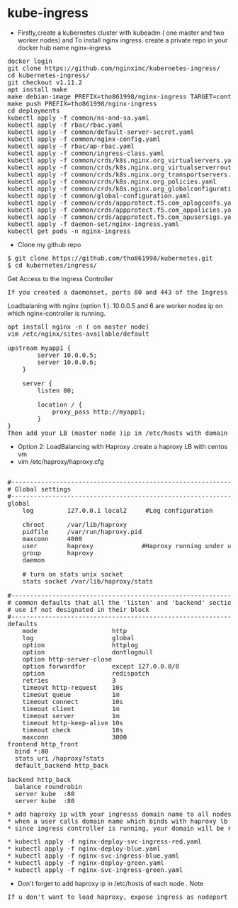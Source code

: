 # kube-ingress

* Firstly,create a kubernetes cluster with kubeadm ( one master and two worker nodes) and 
To install nginx ingress. create a private repo in your docker hub name nginx-ingress
<pre>
docker login
git clone https://github.com/nginxinc/kubernetes-ingress/
cd kubernetes-ingress/
git checkout v1.11.2
apt install make
make debian-image PREFIX=tho861998/nginx-ingress TARGET=container ( here tho861998 is my docker hub username )
make push PREFIX=tho861998/nginx-ingress
cd deployments
kubectl apply -f common/ns-and-sa.yaml
kubectl apply -f rbac/rbac.yaml
kubectl apply -f common/default-server-secret.yaml
kubectl apply -f common/nginx-config.yaml
kubectl apply -f rbac/ap-rbac.yaml
kubectl apply -f common/ingress-class.yaml
kubectl apply -f common/crds/k8s.nginx.org_virtualservers.yaml
kubectl apply -f common/crds/k8s.nginx.org_virtualserverroutes.yaml
kubectl apply -f common/crds/k8s.nginx.org_transportservers.yaml
kubectl apply -f common/crds/k8s.nginx.org_policies.yaml
kubectl apply -f common/crds/k8s.nginx.org_globalconfigurations.yaml
kubectl apply -f common/global-configuration.yaml
kubectl apply -f common/crds/appprotect.f5.com_aplogconfs.yaml
kubectl apply -f common/crds/appprotect.f5.com_appolicies.yaml
kubectl apply -f common/crds/appprotect.f5.com_apusersigs.yaml
kubectl apply -f daemon-set/nginx-ingress.yaml
kubectl get pods -n nginx-ingress
</pre>
* Clone my github repo
<pre>
$ git clone https://github.com/tho861998/kubernetes.git
$ cd kubernetes/ingress/
</pre>
Get Access to the Ingress Controller
<pre>
If you created a daemonset, ports 80 and 443 of the Ingress controller container are mapped to the same ports of the node where the container is running. To access the Ingress controller, use those ports and an IP address of any node of the cluster where the Ingress controller is running.
</pre>
Loadbalaning with nginx (option 1 ). 10.0.0.5 and 6 are worker nodes ip on which nginx-controller is running.
<pre>
apt install nginx -n ( on master node)
vim /etc/nginx/sites-available/default

upstream myapp1 {
        server 10.0.0.5;
        server 10.0.0.6;
    }

    server {
        listen 80;

        location / {
            proxy_pass http://myapp1;
        }
}
Then add your LB (master node )ip in /etc/hosts with domain name you want to use for apps
</pre>
* Option 2: LoadBalancing with Haproxy .create a haproxy LB with centos vm 
* vim /etc/haproxy/haproxy.cfg
<pre>

#---------------------------------------------------------------------
# Global settings
#---------------------------------------------------------------------
global
    log         127.0.0.1 local2     #Log configuration
 
    chroot      /var/lib/haproxy
    pidfile     /var/run/haproxy.pid
    maxconn     4000                
    user        haproxy             #Haproxy running under user and group "haproxy"
    group       haproxy
    daemon
 
    # turn on stats unix socket
    stats socket /var/lib/haproxy/stats
 
#---------------------------------------------------------------------
# common defaults that all the 'listen' and 'backend' sections will
# use if not designated in their block
#---------------------------------------------------------------------
defaults
    mode                    http
    log                     global
    option                  httplog
    option                  dontlognull
    option http-server-close
    option forwardfor       except 127.0.0.0/8
    option                  redispatch
    retries                 3
    timeout http-request    10s
    timeout queue           1m
    timeout connect         10s
    timeout client          1m
    timeout server          1m
    timeout http-keep-alive 10s
    timeout check           10s
    maxconn                 3000
frontend http_front
  bind *:80
  stats uri /haproxy?stats
  default_backend http_back

backend http_back
  balance roundrobin
  server kube  <worker-node1-ip>:80
  server kube  <worker-node2-ip>:80
</pre>
<pre>
* add haproxy ip with your ingresss domain name to all nodes in /etc/hosts file
* when a user calls domain name which binds with haproxy lb ip, haproxy will load to worker node port 80. On worker nodes port 80, ingress controller is running. ( On previous stage, you deployed ingress controller daemonset, so ingress controllers are running on master and worker nodes)
* since ingress controller is running, your domain will be redirected to service which has domain  or path) 
</pre>
<pre>
* kubectl apply -f nginx-deploy-svc-ingress-red.yaml
* kubectl apply -f nginx-deploy-blue.yaml
* kubectl apply -f nginx-svc-ingress-blue.yaml
* kubectl apply -f nginx-deploy-green.yaml
* kubectl apply -f nginx-svc-ingress-green.yaml
</pre>
* Don't forget to add haproxy ip in /etc/hosts of each node .
Note
<pre>
If u don't want to load haproxy, expose ingress as nodeport type=LB
</pr>
